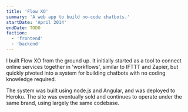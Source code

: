 ```yaml
---
title: 'Flow XO'
summary: 'A web app to build no-code chatbots.'
startDate: 'April 2014'
endDate: TODO
faction:
  - 'frontend'
  - 'backend'
---
```


I built Flow XO from the ground up. It initially started as a tool to connect online services together in 'workflows', similar to IFTTT and Zapier, but quickly pivoted into a system for building chatbots with no coding knowledge required.

The system was built using node.js and Angular, and was deployed to Heroku. The site was eventually sold and continues to operate under the same brand, using largely the same codebase.
